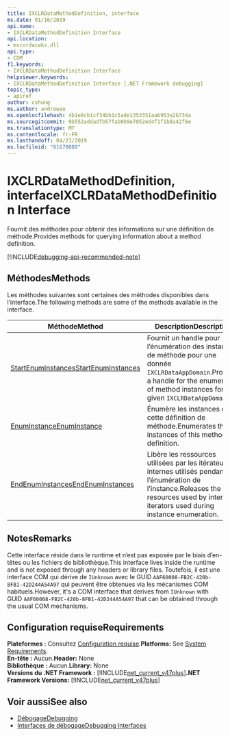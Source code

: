 ```yaml
---
title: IXCLRDataMethodDefinition, interface
ms.date: 01/16/2019
api.name:
- IXCLRDataMethodDefinition Interface
api.location:
- mscordacwks.dll
api.type:
- COM
f1.keywords:
- IXCLRDataMethodDefinition Interface
helpviewer.keywords:
- IXCLRDataMethodDefinition Interface [.NET Framework debugging]
topic_type:
- apiref
author: cshung
ms.author: andrewau
ms.openlocfilehash: 4b1e8cb1cf34bb1c5ade1353351aab953e2b734a
ms.sourcegitcommit: 9b552addadfb57fab0b9e7852ed4f1f1b8a42f8e
ms.translationtype: MT
ms.contentlocale: fr-FR
ms.lasthandoff: 04/23/2019
ms.locfileid: "61670089"
---
```

# <a name="ixclrdatamethoddefinition-interface"></a><span data-ttu-id="cc5ca-102">IXCLRDataMethodDefinition, interface</span><span class="sxs-lookup"><span data-stu-id="cc5ca-102">IXCLRDataMethodDefinition Interface</span></span>

<span data-ttu-id="cc5ca-103">Fournit des méthodes pour obtenir des informations sur une définition de méthode.</span><span class="sxs-lookup"><span data-stu-id="cc5ca-103">Provides methods for querying information about a method definition.</span></span>

[!INCLUDE[debugging-api-recommended-note](../../../../includes/debugging-api-recommended-note.md)]

## <a name="methods"></a><span data-ttu-id="cc5ca-104">Méthodes</span><span class="sxs-lookup"><span data-stu-id="cc5ca-104">Methods</span></span>

<span data-ttu-id="cc5ca-105">Les méthodes suivantes sont certaines des méthodes disponibles dans l’interface.</span><span class="sxs-lookup"><span data-stu-id="cc5ca-105">The following methods are some of the methods available in the interface.</span></span>

| <span data-ttu-id="cc5ca-106">Méthode</span><span class="sxs-lookup"><span data-stu-id="cc5ca-106">Method</span></span>                                                                                                                          | <span data-ttu-id="cc5ca-107">Description</span><span class="sxs-lookup"><span data-stu-id="cc5ca-107">Description</span></span>                                                                                 |
| ------------------------------------------------------------------------------------------------------------------------------- | ------------------------------------------------------------------------------------------- |
| [<span data-ttu-id="cc5ca-108">StartEnumInstances</span><span class="sxs-lookup"><span data-stu-id="cc5ca-108">StartEnumInstances</span></span>](../../../../docs/framework/unmanaged-api/debugging/ixclrdatamethoddefinition-startenuminstances-method.md) | <span data-ttu-id="cc5ca-109">Fournit un handle pour l’énumération des instances de méthode pour une donnée `IXCLRDataAppDomain`.</span><span class="sxs-lookup"><span data-stu-id="cc5ca-109">Provides a handle for the enumeration of method instances for a given `IXCLRDataAppDomain`.</span></span> |
| [<span data-ttu-id="cc5ca-110">EnumInstance</span><span class="sxs-lookup"><span data-stu-id="cc5ca-110">EnumInstance</span></span>](../../../../docs/framework/unmanaged-api/debugging/ixclrdatamethoddefinition-enuminstance-method.md)             | <span data-ttu-id="cc5ca-111">Énumère les instances de cette définition de méthode.</span><span class="sxs-lookup"><span data-stu-id="cc5ca-111">Enumerates the instances of this method definition.</span></span>                                         |
| [<span data-ttu-id="cc5ca-112">EndEnumInstances</span><span class="sxs-lookup"><span data-stu-id="cc5ca-112">EndEnumInstances</span></span>](../../../../docs/framework/unmanaged-api/debugging/ixclrdatamethoddefinition-endenuminstances-method.md)     | <span data-ttu-id="cc5ca-113">Libère les ressources utilisées par les itérateurs internes utilisés pendant l’énumération de l’instance.</span><span class="sxs-lookup"><span data-stu-id="cc5ca-113">Releases the resources used by internal iterators used during instance enumeration.</span></span>         |

## <a name="remarks"></a><span data-ttu-id="cc5ca-114">Notes</span><span class="sxs-lookup"><span data-stu-id="cc5ca-114">Remarks</span></span>

<span data-ttu-id="cc5ca-115">Cette interface réside dans le runtime et n’est pas exposée par le biais d’en-têtes ou les fichiers de bibliothèque.</span><span class="sxs-lookup"><span data-stu-id="cc5ca-115">This interface lives inside the runtime and is not exposed through any headers or library files.</span></span> <span data-ttu-id="cc5ca-116">Toutefois, il est une interface COM qui dérive de `IUnknown` avec le GUID `AAF60008-FB2C-420b-8FB1-42D244A54A97` qui peuvent être obtenues via les mécanismes COM habituels.</span><span class="sxs-lookup"><span data-stu-id="cc5ca-116">However, it's a COM interface that derives from `IUnknown` with GUID `AAF60008-FB2C-420b-8FB1-42D244A54A97` that can be obtained through the usual COM mechanisms.</span></span>

## <a name="requirements"></a><span data-ttu-id="cc5ca-117">Configuration requise</span><span class="sxs-lookup"><span data-stu-id="cc5ca-117">Requirements</span></span>

<span data-ttu-id="cc5ca-118">**Plateformes :** Consultez [Configuration requise](../../../../docs/framework/get-started/system-requirements.md).</span><span class="sxs-lookup"><span data-stu-id="cc5ca-118">**Platforms:** See [System Requirements](../../../../docs/framework/get-started/system-requirements.md).</span></span>  
<span data-ttu-id="cc5ca-119">**En-tête :** Aucun.</span><span class="sxs-lookup"><span data-stu-id="cc5ca-119">**Header:** None</span></span>  
<span data-ttu-id="cc5ca-120">**Bibliothèque :** Aucun.</span><span class="sxs-lookup"><span data-stu-id="cc5ca-120">**Library:** None</span></span>  
<span data-ttu-id="cc5ca-121">**Versions du .NET Framework :** [!INCLUDE[net_current_v47plus](../../../../includes/net-current-v47plus.md)]</span><span class="sxs-lookup"><span data-stu-id="cc5ca-121">**.NET Framework Versions:** [!INCLUDE[net_current_v47plus](../../../../includes/net-current-v47plus.md)]</span></span>  

## <a name="see-also"></a><span data-ttu-id="cc5ca-122">Voir aussi</span><span class="sxs-lookup"><span data-stu-id="cc5ca-122">See also</span></span>

- [<span data-ttu-id="cc5ca-123">Débogage</span><span class="sxs-lookup"><span data-stu-id="cc5ca-123">Debugging</span></span>](../../../../docs/framework/unmanaged-api/debugging/index.md)
- [<span data-ttu-id="cc5ca-124">Interfaces de débogage</span><span class="sxs-lookup"><span data-stu-id="cc5ca-124">Debugging Interfaces</span></span>](../../../../docs/framework/unmanaged-api/debugging/debugging-interfaces.md)
